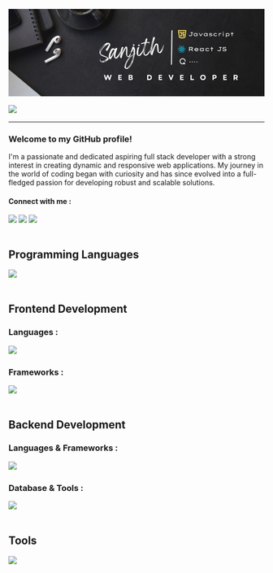 ![Sanjith Banner](./assets/banner.jpg)

<img src="https://readme-typing-svg.herokuapp.com/?font=Righteous&size=35&center=false&vCenter=true&width=500&height=70&duration=2500&lines=Hi+There!+👋;+I'm+Sanjith!;" />

---
<h3>Welcome to my GitHub profile!</h3>

 I'm a passionate and dedicated aspiring full stack developer with a strong interest in creating dynamic and responsive web applications. My journey in the world of coding began with curiosity and has since evolved into a full-fledged passion for developing robust and scalable solutions.
<br/>

#### Connect with me :
<div>
  <a href="mailto:sanjithkarthikeyanr@gmail.com" ><img src="https://skillicons.dev/icons?i=gmail&theme=light" width="30" /></a>
  <a href="https://www.linkedin.com/in/sanjithrk06/" target="_blank"><img src="https://skillicons.dev/icons?i=linkedin" width="30" /></a>
  <a href="https://sanjith-portfolio.netlify.app/" target="_blank"><img src="https://skillicons.dev/icons?i=processing" width="32" /></a>
</div>

<br/>

<h2>Programming Languages</h2>

<div>
  <img src="https://skillicons.dev/icons?i=c,java,python,javascript" />
</div>

<br/>

<h2>Frontend Development</h2>

### Languages : 
<div>
  <img src="https://skillicons.dev/icons?i=html,css,javascript" />
</div>

### Frameworks : 
<div>
  <img src="https://skillicons.dev/icons?i=react,redux,tailwind,scss,bootstrap" />
</div>

<br/>

<h2>Backend Development</h2>

### Languages & Frameworks : 
<div>
  <img src="https://skillicons.dev/icons?i=nodejs,express" />
</div>

### Database & Tools : 
<div>
  <img src="https://skillicons.dev/icons?i=mongodb,postman" />
</div>

<br/>

<h2>Tools</h2>
<div>
  <img src="https://skillicons.dev/icons?i=git,github,docker,vscode" />
</div>

<br/>
